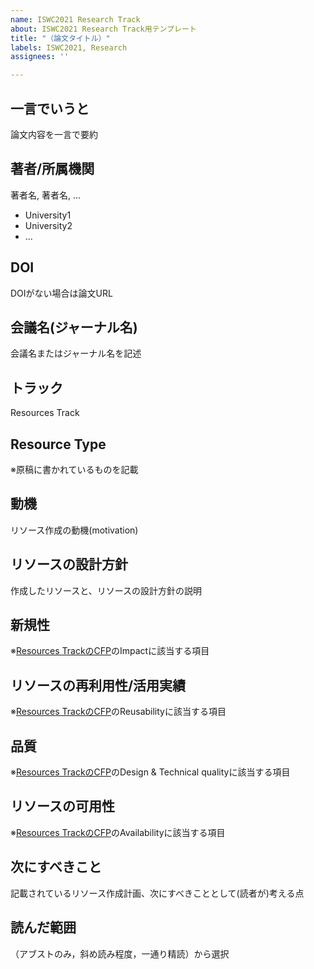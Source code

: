 ```yaml
---
name: ISWC2021 Research Track
about: ISWC2021 Research Track用テンプレート
title: "（論文タイトル）"
labels: ISWC2021, Research
assignees: ''

---
```


## 一言でいうと
論文内容を一言で要約  
## 著者/所属機関
著者名, 著者名, ...
- University1
- University2
- ...

## DOI
DOIがない場合は論文URL  
## 会議名(ジャーナル名)  
会議名またはジャーナル名を記述  
## トラック       
Resources Track

## Resource Type
※原稿に書かれているものを記載
## 動機
リソース作成の動機(motivation)
## リソースの設計方針
作成したリソースと、リソースの設計方針の説明
## 新規性
※[Resources TrackのCFP](https://iswc2021.semanticweb.org/resources-track)のImpactに該当する項目
## リソースの再利用性/活用実績
※[Resources TrackのCFP](https://iswc2021.semanticweb.org/resources-track)のReusabilityに該当する項目
## 品質
※[Resources TrackのCFP](https://iswc2021.semanticweb.org/resources-track)のDesign & Technical qualityに該当する項目
## リソースの可用性
※[Resources TrackのCFP](https://iswc2021.semanticweb.org/resources-track)のAvailabilityに該当する項目
## 次にすべきこと
記載されているリソース作成計画、次にすべきこととして(読者が)考える点
## 読んだ範囲
（アブストのみ，斜め読み程度，一通り精読）から選択

